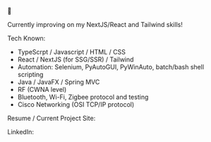👋

Currently improving on my NextJS/React and Tailwind skills!

Tech Known:
* TypeScrpt / Javascript / HTML / CSS
* React / NextJS (for SSG/SSR) / Tailwind
* Automation: Selenium, PyAutoGUI, PyWinAuto, batch/bash shell scripting
* Java / JavaFX / Spring MVC
* RF (CWNA level)
* Bluetooth, Wi-Fi, Zigbee protocol and testing
* Cisco Networking (OSI TCP/IP protocol)

Resume / Current Project Site: 

LinkedIn: 

